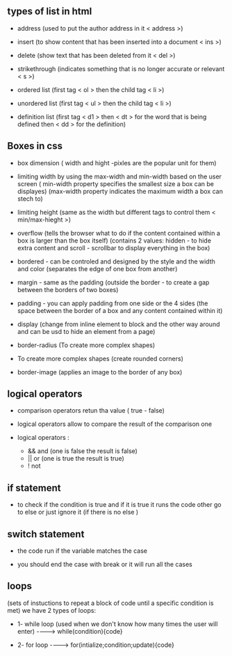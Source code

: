 ## types of list in html 


- address 
     (used to put the author address in it < address >)

- insert 
      (to show content that has been inserted into a document < ins >)

- delete
     (show text that has been deleted from it < del >)

- strikethrough
    (indicates something that is no longer accurate or relevant < s >)

- ordered list 
    (first tag < ol > then the child tag < li >)

- unordered list
    (first tag < ul > then the child tag < li >)

- definition list 
    (first tag < d1 > then < dt > for the word that is being defined then < dd > for the definition)


## Boxes in css

- box dimension 
    ( width and hight -pixles are the popular unit for them)

- limiting width by using the max-width and min-width based on the user screen
     ( min-width property specifies the smallest size a box can be displayes)
     (max-width property indicates the maximum width a box can stech to)

- limiting height 
    (same as the width but different tags to control them < min/max-hieght >)

- overflow
     (tells the browser what to do if the content contained within a box is larger than the box itself)
     (contains 2 values: hidden - to hide extra content and scroll - scrollbar to display everything in the box)

- bordered - can be controled and designed by the style and the width and color
    (separates the edge of one box from another)

- margin - same as the padding
    (outside the border - to create a gap between the borders of two boxes)

- padding - you can apply padding from one side or the 4 sides 
    (the space between the border of a box and any content contained within it)

- display 
    (change from inline element to block and the other way around and can be usd to hide an element from a page<none>)

- border-radius
     (To create more complex shapes)

- To create more complex shapes
    (create rounded corners)

- border-image
    (applies an image to the border of any box)


## logical operators 

- comparison operators retun tha value ( true - false)

- logical operators allow to compare the result of the comparison one 

- logical operators :

    * && and (one is false the result is false)
    * || or   (one is true the result is true)
    * ! not


## if statement 

- to check if the condition is true and if it is true it runs the code other go to else or just ignore it (if there is no else )

## switch statement

- the code run if the variable matches the case 

- you should end the case with break or it will run all the cases


 ## loops
  (sets of instuctions to repeat a block of code until a specific condition is met)
we have 2 types of loops: 

  * 1- while loop 
       (used when we don't know how many times the user will enter)
----> while(condition){code}

  * 2- for loop
----> for(intialize;condition;update){code}